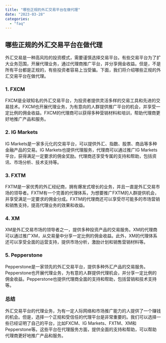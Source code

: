 ```yaml
---
title: "哪些正规的外汇交易平台在做代理"
date: "2023-03-28"
categories: 
  - "faq"
---
```


## 哪些正规的外汇交易平台在做代理

外汇交易是一种高风险的投资模式，需要谨慎选择交易平台。有些交易平台为了扩大业务范围，开展代理业务，通过代理商推广平台，并分享佣金收益。但是，不是所有平台都是正规的，有些投资者容易上当受骗。下面，我们将介绍哪些正规的外汇交易平台在做代理。

### 1\. FXCM

FXCM是全球知名的外汇交易平台，为投资者提供灵活多样的交易工具和先进的交易技术。FXCM也开展代理业务，为有意向的人群提供推广平台的机会，并享受一定比例的佣金收益。FXCM的代理商可以获得多种营销材料和培训，帮助代理商更好地推广产品和服务。

### 2\. IG Markets

IG Markets是一家多元化的交易平台，可以提供外汇、指数、股票、商品等多种金融产品的交易。IG Markets也提供代理服务，代理商可以通过推广IG Markets平台，获得满足一定要求的佣金奖励。代理商还享受专属的支持和帮助，包括资讯、市场分析、技术支持等。

### 3\. FXTM

FXTM是一家优秀的外汇经纪商，拥有爆发式增长的业务，并且一直是外汇交易市场的领导者。FXTM有一个完善的代理体系，为想要推广FXTM的人群提供机会，并享受满足一定要求的佣金分成。FXTM的代理商还可以享受尽可能多的市场营销和销售支持，提高代理业务的效果和收益。

### 4\. XM

XM是外汇交易市场的领导者之一，提供多种投资产品的交易服务。XM的代理商可以通过推广XM，从交易量中分享一定比例的佣金收益。此外，XM的代理体系还可以享受全面的运营支持，提供市场分析，激励计划和销售营销材料等。

### 5\. Pepperstone

Pepperstone是一家领先的外汇交易平台，提供多种外汇产品的交易服务。Pepperstone也开展代理业务，为有意的人群提供代理机会，并分享一定比例的佣金收益。Pepperstone也提供代理商全面的支持和帮助，包括营销和技术支持等。

### 总结

外汇交易平台的代理业务，为有一定人际网络和市场推广能力的人提供了一个赚钱的机会。但是，选择一个正规和受信任的代理平台是非常重要的。我们可以选择一些已经证明了自己的平台，比如FXCM、IG Markets、FXTM、XM和Pepperstone等。这些平台在代理服务方面，提供全面的支持和帮助，可以帮助代理商更好地推广产品和服务。
